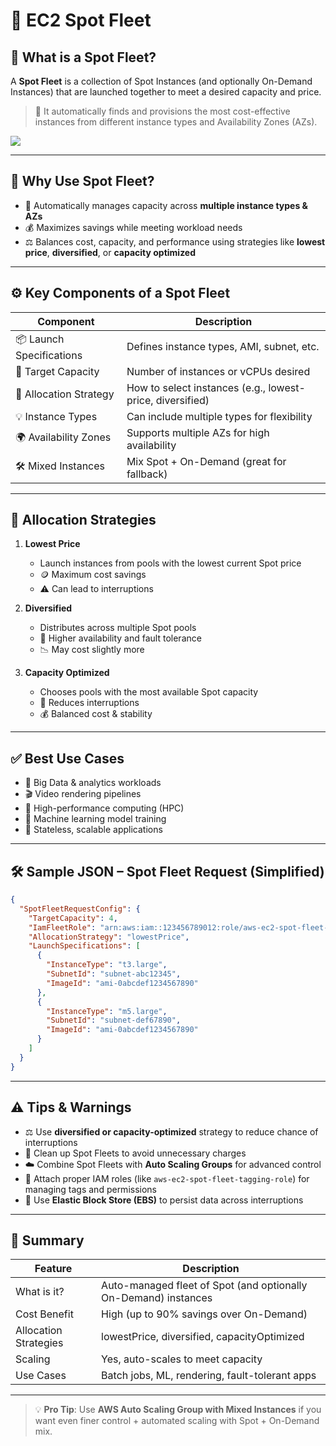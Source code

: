 
# 🚀 EC2 Spot Fleet

## 🧾 What is a Spot Fleet?

A **Spot Fleet** is a collection of Spot Instances (and optionally On-Demand Instances) that are launched together to meet a desired capacity and price.

> 🔁 It automatically finds and provisions the most cost-effective instances from different instance types and Availability Zones (AZs).

![](https://imgs.search.brave.com/Du9GTXx3bwY5maM54JKQBRCWTbgHKryTylXzhQhAmxw/rs:fit:860:0:0:0/g:ce/aHR0cHM6Ly9ibG9n/LmJvbHRvcHMuY29t/L2ltZy9wb3N0cy8y/MDE4LzA3L3Nwb3Qt/ZmxlZXQtcmVxdWVz/dC1leGFtcGxlLnBu/Zw)

---

## 🧠 Why Use Spot Fleet?

- 🔄 Automatically manages capacity across **multiple instance types & AZs**
- 💰 Maximizes savings while meeting workload needs
- ⚖️ Balances cost, capacity, and performance using strategies like **lowest price**, **diversified**, or **capacity optimized**

---

## ⚙️ Key Components of a Spot Fleet

| Component              | Description                                                                 |
|------------------------|-----------------------------------------------------------------------------|
| 📦 Launch Specifications | Defines instance types, AMI, subnet, etc.                                  |
| 🎯 Target Capacity       | Number of instances or vCPUs desired                                       |
| 🧠 Allocation Strategy   | How to select instances (e.g., lowest-price, diversified)                  |
| 💡 Instance Types        | Can include multiple types for flexibility                                 |
| 🌍 Availability Zones    | Supports multiple AZs for high availability                                |
| 🛠️ Mixed Instances       | Mix Spot + On-Demand (great for fallback)                                  |

---

## 🎯 Allocation Strategies

1. **Lowest Price**  
   - Launch instances from pools with the lowest current Spot price  
   - 🪙 Maximum cost savings  
   - ⚠️ Can lead to interruptions

2. **Diversified**  
   - Distributes across multiple Spot pools  
   - 🔁 Higher availability and fault tolerance  
   - 📉 May cost slightly more

3. **Capacity Optimized**  
   - Chooses pools with the most available Spot capacity  
   - 🚫 Reduces interruptions  
   - 💰 Balanced cost & stability

---

## ✅ Best Use Cases

- 🧪 Big Data & analytics workloads  
- 🎬 Video rendering pipelines  
- 🚀 High-performance computing (HPC)  
- 🧠 Machine learning model training  
- 🔄 Stateless, scalable applications

---

## 🛠️ Sample JSON – Spot Fleet Request (Simplified)

```json
{
  "SpotFleetRequestConfig": {
    "TargetCapacity": 4,
    "IamFleetRole": "arn:aws:iam::123456789012:role/aws-ec2-spot-fleet-role",
    "AllocationStrategy": "lowestPrice",
    "LaunchSpecifications": [
      {
        "InstanceType": "t3.large",
        "SubnetId": "subnet-abc12345",
        "ImageId": "ami-0abcdef1234567890"
      },
      {
        "InstanceType": "m5.large",
        "SubnetId": "subnet-def67890",
        "ImageId": "ami-0abcdef1234567890"
      }
    ]
  }
}
```

---

## ⚠️ Tips & Warnings

- ⚖️ Use **diversified or capacity-optimized** strategy to reduce chance of interruptions
- 🧹 Clean up Spot Fleets to avoid unnecessary charges
- ☁️ Combine Spot Fleets with **Auto Scaling Groups** for advanced control
- 🔐 Attach proper IAM roles (like `aws-ec2-spot-fleet-tagging-role`) for managing tags and permissions
- 💾 Use **Elastic Block Store (EBS)** to persist data across interruptions

---

## 📝 Summary

| Feature                | Description                                          |
|------------------------|------------------------------------------------------|
| What is it?           | Auto-managed fleet of Spot (and optionally On-Demand) instances |
| Cost Benefit          | High (up to 90% savings over On-Demand)              |
| Allocation Strategies | lowestPrice, diversified, capacityOptimized          |
| Scaling               | Yes, auto-scales to meet capacity                    |
| Use Cases             | Batch jobs, ML, rendering, fault-tolerant apps       |

---

> 💡 **Pro Tip**: Use **AWS Auto Scaling Group with Mixed Instances** if you want even finer control + automated scaling with Spot + On-Demand mix.
